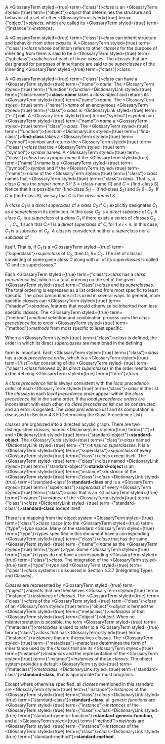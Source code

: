  



A <GlossaryTerm styled={true} term={"class"}><i>class</i></GlossaryTerm> is an <GlossaryTerm styled={true} term={"object"}><i>object</i></GlossaryTerm> that determines the structure and behavior of a set of other <GlossaryTerm styled={true} term={"object"}><i>objects</i></GlossaryTerm>, which are called its <GlossaryTerm styled={true} term={"instance"}><i>instances</i></GlossaryTerm>. 



A <GlossaryTerm styled={true} term={"class"}><i>class</i></GlossaryTerm> can inherit structure and behavior from other *classes*. A <GlossaryTerm styled={true} term={"class"}><i>class</i></GlossaryTerm> whose definition refers to other *classes* for the purpose of inheriting from them is said to be a <GlossaryTerm styled={true} term={"subclass"}><i>subclass</i></GlossaryTerm> of each of those *classes*. The *classes* that are designated for purposes of inheritance are said to be *superclasses* of the inheriting <GlossaryTerm styled={true} term={"class"}><i>class</i></GlossaryTerm>. 



A <GlossaryTerm styled={true} term={"class"}><i>class</i></GlossaryTerm> can have a <GlossaryTerm styled={true} term={"name"}><i>name</i></GlossaryTerm>. The <GlossaryTerm styled={true} term={"function"}><i>function</i></GlossaryTerm> <DictionaryLink styled={true} term={"class-name"}><b>class-name</b></DictionaryLink> takes a *class object* and returns its <GlossaryTerm styled={true} term={"name"}><i>name</i></GlossaryTerm>. The <GlossaryTerm styled={true} term={"name"}><i>name</i></GlossaryTerm> of an anonymous <GlossaryTerm styled={true} term={"class"}><i>class</i></GlossaryTerm> is <DictionaryLink styled={true} term={"nil"}><b>nil</b></DictionaryLink>. A <GlossaryTerm styled={true} term={"symbol"}><i>symbol</i></GlossaryTerm> can <GlossaryTerm styled={true} term={"name"}><i>name</i></GlossaryTerm> a <GlossaryTerm styled={true} term={"class"}><i>class</i></GlossaryTerm>. The <GlossaryTerm styled={true} term={"function"}><i>function</i></GlossaryTerm> <DictionaryLink styled={true} term={"find-class"}><b>find-class</b></DictionaryLink> takes a <GlossaryTerm styled={true} term={"symbol"}><i>symbol</i></GlossaryTerm> and returns the <GlossaryTerm styled={true} term={"class"}><i>class</i></GlossaryTerm> that the <GlossaryTerm styled={true} term={"symbol"}><i>symbol</i></GlossaryTerm> names. A <GlossaryTerm styled={true} term={"class"}><i>class</i></GlossaryTerm> has a *proper name* if the <GlossaryTerm styled={true} term={"name"}><i>name</i></GlossaryTerm> is a <GlossaryTerm styled={true} term={"symbol"}><i>symbol</i></GlossaryTerm> and if the <GlossaryTerm styled={true} term={"name"}><i>name</i></GlossaryTerm> of the <GlossaryTerm styled={true} term={"class"}><i>class</i></GlossaryTerm> names that <GlossaryTerm styled={true} term={"class"}><i>class</i></GlossaryTerm>. That is, a *class C* has the *proper name S* if *S* = (class-name *C*) and *C* = (find-class *S*). Notice that it is possible for (find-class *S*<sub>1</sub>) = (find-class *S*<sub>2</sub>) and *S*<sub>1</sub> *6*= *S*<sub>2</sub>. If *C* = (find-class *S*), we say that *C* is the *class named S*. 



A <i>class C</i><sub>1</sub> is a <i>direct superclass</i> of a <i>class C</i><sub>2</sub> if <i>C</i><sub>2</sub> explicitly designates <i>C</i><sub>1</sub> as a <i>superclass</i> in its definition. In this case <i>C</i><sub>2</sub> is a <i>direct subclass</i> of <i>C</i><sub>1</sub>. A <i>class C<sub>n</sub></i> is a <i>superclass</i> of a <i>class C</i><sub>1</sub> if there exists a series of <i>classes C</i><sub>2</sub><i>, . . . , C<sub>n−</sub></i>1 such that <i>C<sub>i</sub></i>+1 is a <i>direct superclass</i> of <i>C<sub>i</sub></i> for 1 <i>≤ i</i> &lt; <i>n</i>. In this case, <i>C</i><sub>1</sub> is a <i>subclass</i> of <i>C<sub>n</sub></i>. A <i>class</i> is considered neither a <i>superclass</i> nor a <i>subclass</i> of 



itself. That is, if *C*<sub>1</sub> is a <GlossaryTerm styled={true} term={"superclass"}><i>superclass</i></GlossaryTerm> of *C*<sub>2</sub>, then *C*<sub>1</sub> *6*= *C*<sub>2</sub>. The set of *classes* consisting of some given *class C* along with all of its *superclasses* is called “*C* and its superclasses.” 



Each <GlossaryTerm styled={true} term={"class"}><i>class</i></GlossaryTerm> has a *class precedence list*, which is a total ordering on the set of the given <GlossaryTerm styled={true} term={"class"}><i>class</i></GlossaryTerm> and its *superclasses*. The total ordering is expressed as a list ordered from most specific to least specific. The *class precedence list* is used in several ways. In general, more specific *classes* can <GlossaryTerm styled={true} term={"shadow"}><i>shadow</i></GlossaryTerm><sub>1</sub> features that would otherwise be inherited from less specific *classes*. The <GlossaryTerm styled={true} term={"method"}><i>method</i></GlossaryTerm> selection and combination process uses the *class precedence list* to order <GlossaryTerm styled={true} term={"method"}><i>methods</i></GlossaryTerm> from most specific to least specific. 



When a <GlossaryTerm styled={true} term={"class"}><i>class</i></GlossaryTerm> is defined, the order in which its direct *superclasses* are mentioned in the defining 











form is important. Each <GlossaryTerm styled={true} term={"class"}><i>class</i></GlossaryTerm> has a *local precedence order*, which is a <GlossaryTerm styled={true} term={"list"}><i>list</i></GlossaryTerm> consisting of the <GlossaryTerm styled={true} term={"class"}><i>class</i></GlossaryTerm> followed by its *direct superclasses* in the order mentioned in the defining <GlossaryTerm styled={true} term={"form"}><i>form</i></GlossaryTerm>. 



A *class precedence list* is always consistent with the *local precedence order* of each <GlossaryTerm styled={true} term={"class"}><i>class</i></GlossaryTerm> in the list. The *classes* in each *local precedence order* appear within the *class precedence list* in the same order. If the *local precedence orders* are inconsistent with each other, no *class precedence list* can be constructed, and an error is signaled. The *class precedence list* and its computation is discussed in Section 4.3.5 (Determining the Class Precedence List). 



*classes* are organized into a directed acyclic graph. There are two distinguished *classes*, named <DictionaryLink styled={true} term={"t"}><b>t</b></DictionaryLink> and <DictionaryLink styled={true} term={"standard-object"}><b>standard-object</b></DictionaryLink>. The <GlossaryTerm styled={true} term={"class"}><i>class</i></GlossaryTerm> named <DictionaryLink styled={true} term={"t"}><b>t</b></DictionaryLink> has no *superclasses*. It is a <GlossaryTerm styled={true} term={"superclass"}><i>superclass</i></GlossaryTerm> of every <GlossaryTerm styled={true} term={"class"}><i>class</i></GlossaryTerm> except itself. The <GlossaryTerm styled={true} term={"class"}><i>class</i></GlossaryTerm> named <DictionaryLink styled={true} term={"standard-object"}><b>standard-object</b></DictionaryLink> is an <GlossaryTerm styled={true} term={"instance"}><i>instance</i></GlossaryTerm> of the <GlossaryTerm styled={true} term={"class"}><i>class</i></GlossaryTerm> <DictionaryLink styled={true} term={"standard-class"}><b>standard-class</b></DictionaryLink> and is a <GlossaryTerm styled={true} term={"superclass"}><i>superclass</i></GlossaryTerm> of every <GlossaryTerm styled={true} term={"class"}><i>class</i></GlossaryTerm> that is an <GlossaryTerm styled={true} term={"instance"}><i>instance</i></GlossaryTerm> of the <GlossaryTerm styled={true} term={"class"}><i>class</i></GlossaryTerm> <DictionaryLink styled={true} term={"standard-class"}><b>standard-class</b></DictionaryLink> except itself. 



There is a mapping from the object system <GlossaryTerm styled={true} term={"class"}><i>class</i></GlossaryTerm> space into the <GlossaryTerm styled={true} term={"type"}><i>type</i></GlossaryTerm> space. Many of the standard <GlossaryTerm styled={true} term={"type"}><i>types</i></GlossaryTerm> specified in this document have a corresponding <GlossaryTerm styled={true} term={"class"}><i>class</i></GlossaryTerm> that has the same <GlossaryTerm styled={true} term={"name"}><i>name</i></GlossaryTerm> as the <GlossaryTerm styled={true} term={"type"}><i>type</i></GlossaryTerm>. Some <GlossaryTerm styled={true} term={"type"}><i>types</i></GlossaryTerm> do not have a corresponding <GlossaryTerm styled={true} term={"class"}><i>class</i></GlossaryTerm>. The integration of the <GlossaryTerm styled={true} term={"type"}><i>type</i></GlossaryTerm> and <GlossaryTerm styled={true} term={"class"}><i>class</i></GlossaryTerm> systems is discussed in Section 4.3.7 (Integrating Types and Classes). 



*Classes* are represented by <GlossaryTerm styled={true} term={"object"}><i>objects</i></GlossaryTerm> that are themselves <GlossaryTerm styled={true} term={"instance"}><i>instances</i></GlossaryTerm> of *classes*. The <GlossaryTerm styled={true} term={"class"}><i>class</i></GlossaryTerm> of the <GlossaryTerm styled={true} term={"class"}><i>class</i></GlossaryTerm> of an <GlossaryTerm styled={true} term={"object"}><i>object</i></GlossaryTerm> is termed the <GlossaryTerm styled={true} term={"metaclass"}><i>metaclass</i></GlossaryTerm> of that <GlossaryTerm styled={true} term={"object"}><i>object</i></GlossaryTerm>. When no misinterpretation is possible, the term <GlossaryTerm styled={true} term={"metaclass"}><i>metaclass</i></GlossaryTerm> is used to refer to a <GlossaryTerm styled={true} term={"class"}><i>class</i></GlossaryTerm> that has <GlossaryTerm styled={true} term={"instance"}><i>instances</i></GlossaryTerm> that are themselves *classes*. The <GlossaryTerm styled={true} term={"metaclass"}><i>metaclass</i></GlossaryTerm> determines the form of inheritance used by the *classes* that are its <GlossaryTerm styled={true} term={"instance"}><i>instances</i></GlossaryTerm> and the representation of the <GlossaryTerm styled={true} term={"instance"}><i>instances</i></GlossaryTerm> of those *classes*. The object system provides a default <GlossaryTerm styled={true} term={"metaclass"}><i>metaclass</i></GlossaryTerm>, <DictionaryLink styled={true} term={"standard-class"}><b>standard-class</b></DictionaryLink>, that is appropriate for most programs. 



Except where otherwise specified, all *classes* mentioned in this standard are <GlossaryTerm styled={true} term={"instance"}><i>instances</i></GlossaryTerm> of the <GlossaryTerm styled={true} term={"class"}><i>class</i></GlossaryTerm> <DictionaryLink styled={true} term={"standard-class"}><b>standard-class</b></DictionaryLink>, all *generic functions* are <GlossaryTerm styled={true} term={"instance"}><i>instances</i></GlossaryTerm> of the <GlossaryTerm styled={true} term={"class"}><i>class</i></GlossaryTerm> <DictionaryLink styled={true} term={"standard-generic-function"}><b>standard-generic-function</b></DictionaryLink>, and all <GlossaryTerm styled={true} term={"method"}><i>methods</i></GlossaryTerm> are <GlossaryTerm styled={true} term={"instance"}><i>instances</i></GlossaryTerm> of the <GlossaryTerm styled={true} term={"class"}><i>class</i></GlossaryTerm> <DictionaryLink styled={true} term={"standard-method"}><b>standard-method</b></DictionaryLink>. 



